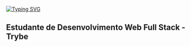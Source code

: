 [![Typing SVG](https://readme-typing-svg.demolab.com/?lines=Olá!!+tudo+bão+demais?;Second+line+of+text)](https://git.io/typing-svg)

## Estudante de Desenvolvimento Web Full Stack - Trybe 
